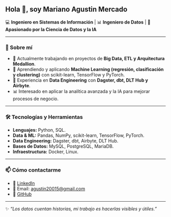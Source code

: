 ## Hola 👋, soy Mariano Agustin Mercado  

💻 **Ingeniero en Sistemas de Información** | 📊 **Ingeniero de Datos** | 🤖 **Apasionado por la Ciencia de Datos y la IA**  

---

### 🚀 Sobre mí  
- 🔭 Actualmente trabajando en proyectos de **Big Data, ETL y Arquitectura Medallion**.  
- 🌱 Aprendiendo y aplicando **Machine Learning (regresión, clasificación y clustering)** con scikit-learn, TensorFlow y PyTorch.  
- 📂 Experiencia en **Data Engineering** con **Dagster, dbt, DLT Hub y Airbyte**.  
- 📊 Interesado en aplicar la analítica avanzada y la IA para mejorar procesos de negocio.  


---

### 🛠️ Tecnologías y Herramientas  
- **Lenguajes:** Python, SQL.  
- **Data & ML:** Pandas, NumPy, scikit-learn, TensorFlow, PyTorch.  
- **Data Engineering:** Dagster, dbt, Airbyte, DLT Hub.  
- **Bases de Datos:** MySQL, PostgreSQL, MariaDB.  
- **Infraestructura:** Docker, Linux.  

---

### 📫 Cómo contactarme  
- 💼 [LinkedIn]([https://www.linkedin.com/in/tu-perfil](https://www.linkedin.com/in/mariano-agustin-mercado/))  
- 📧 Email: agustin20015@gmail.com  
- 🐙 [GitHub](https://github.com/agustin-mercado456)  

---

✨ _“Los datos cuentan historias, mi trabajo es hacerlas visibles y útiles.”_  

